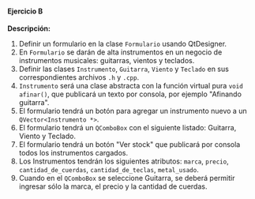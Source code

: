 #### Ejercicio B
**Descripción:**
1. Definir un formulario en la clase `Formulario` usando QtDesigner.
2. En `Formulario` se darán de alta instrumentos en un negocio de instrumentos musicales: guitarras, vientos y teclados.
3. Definir las clases `Instrumento`, `Guitarra`, `Viento` y `Teclado` en sus correspondientes archivos `.h` y `.cpp`.
4. `Instrumento` será una clase abstracta con la función virtual pura `void afinar()`, que publicará un texto por consola, por ejemplo "Afinando guitarra".
5. El formulario tendrá un botón para agregar un instrumento nuevo a un `QVector<Instrumento *>`.
6. El formulario tendrá un `QComboBox` con el siguiente listado: Guitarra, Viento y Teclado.
7. El formulario tendrá un botón "Ver stock" que publicará por consola todos los instrumentos cargados.
8. Los Instrumentos tendrán los siguientes atributos: `marca`, `precio`, `cantidad_de_cuerdas`, `cantidad_de_teclas`, `metal_usado`.
9. Cuando en el `QComboBox` se seleccione Guitarra, se deberá permitir ingresar sólo la marca, el precio y la cantidad de cuerdas.
